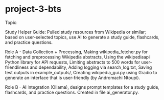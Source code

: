 # project-3-bts

Topic:

Study Helper Guide: Pulled study resources from Wikipedia or similar; based on user-selected topics, use AI to generate a study guide, flashcards, and practice questions.

Role A - Data Collection + Processing, Making wikipedia_fetcher.py for fetching and preprocessing Wikipedia abstracts, Using the wikipediaapi Python library for API requests, Limiting abstracts to 500 words for user-friendliness and dependability, Adding logging via search_log.txt, Saving test outputs in example_outputs/, Creating wikipedia_gui.py using Gradio to generate an interface that is user-friendly (by Andromachi Ntoupi).

Role B - AI Integration (Ollama), designs prompt templates for a study guide, flashcards, and practice questions. Created in file ai_generator.py.
